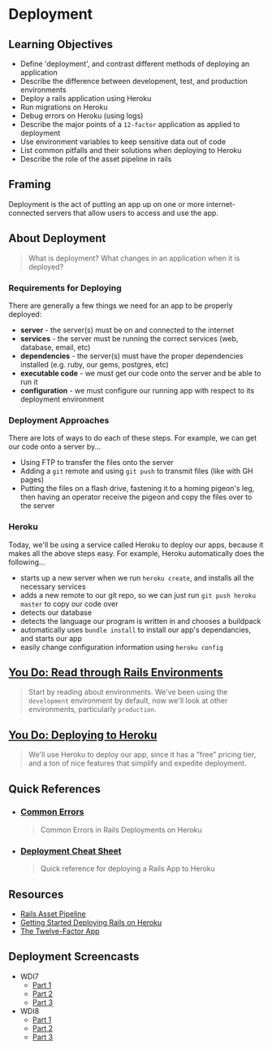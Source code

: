 # Deployment

## Learning Objectives

- Define 'deployment', and contrast different methods of deploying an application
- Describe the difference between development, test, and production environments
- Deploy a rails application using Heroku
- Run migrations on Heroku
- Debug errors on Heroku (using logs)
- Describe the major points of a `12-factor` application as applied to deployment
- Use environment variables to keep sensitive data out of code
- List common pitfalls and their solutions when deploying to Heroku
- Describe the role of the asset pipeline in rails

## Framing

Deployment is the act of putting an app up on one or more internet-connected servers that allow users to access and use the app.

## About Deployment

> What is deployment? What changes in an application when it is deployed?

### Requirements for Deploying

There are generally a few things we need for an app to be properly deployed:

  * **server** - the server(s) must be on and connected to the internet
  * **services** - the server must be running the correct services (web, database, email, etc)
  * **dependencies** - the server(s) must have the proper dependencies installed (e.g. ruby, our gems, postgres, etc)
  * **executable code** - we must get our code onto the server and be able to run it
  * **configuration** - we must configure our running app with respect to its deployment environment

### Deployment Approaches

There are lots of ways to do each of these steps. For example, we can get our code onto a server by...

  * Using FTP to transfer the files onto the server
  * Adding a `git` remote and using `git push` to transmit files (like with GH pages)
  * Putting the files on a flash drive, fastening it to a homing pigeon's leg, then having an operator receive the pigeon and copy the files over to the server

### Heroku

Today, we'll be using a service called Heroku to deploy our apps, because it makes all the above steps easy. For example, Heroku automatically does the following...

  * starts up a new server when we run `heroku create`, and installs all the necessary services
  * adds a new remote to our git repo, so we can just run `git push heroku master` to copy our code over
  * detects our database
  * detects the language our program is written in and chooses a buildpack
  * automatically uses `bundle install` to install our app's dependancies, and starts our app
  * easily change configuration information using `heroku config`

## [You Do: Read through Rails Environments](about-environments.md)

> Start by reading about environments. We've been using the `development` environment by default, now we'll look at other environments, particularly `production`.

## [You Do: Deploying to Heroku](deploying-your-first-app.md)

> We'll use Heroku to deploy our app, since it has a "free" pricing tier, and a ton of nice features that simplify and expedite deployment.

## Quick References

  - ### [Common Errors](common-errors.md)
    > Common Errors in Rails Deployments on Heroku

  - ### [Deployment Cheat Sheet](cheat-sheet.md)
    > Quick reference for deploying a Rails App to Heroku

## Resources
  - [Rails Asset Pipeline](asset-pipeline.md)
  - [Getting Started Deploying Rails on Heroku](https://devcenter.heroku.com/articles/getting-started-with-rails5)
  - [The Twelve-Factor App](http://12factor.net)

## Deployment Screencasts
  - WDI7
    - [Part 1](https://youtu.be/8NZsSxFSFLM)
    - [Part 2](https://youtu.be/EFDy2sAHFCw)
    - [Part 3](https://youtu.be/nx1gAA9tyog)
  - WDI8
    - [Part 1](https://youtu.be/7izx6kOOOGI)
    - [Part 2](https://youtu.be/_LiJBimguak)
    - [Part 3](https://youtu.be/ZGDVBwtsurk)
